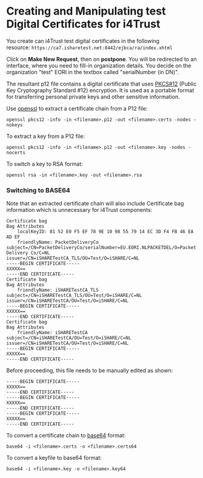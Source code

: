# Creating and Manipulating test Digital Certificates for i4Trust

You create can i4Trust test digital certificates in the following resource: `https://ca7.isharetest.net:8442/ejbca/ra/index.xhtml` 

Click on **Make New Request**, then on **postpone**. You will be redirected to an interface, where you need to fill-in organization details. 
You decide on the organization "test" EORI in the textbox called "serialNumber (in DN)". 

The resultant p12 file contains a digital certificate that uses [PKCS#12](https://en.wikipedia.org/wiki/PKCS_12) 
(Public Key Cryptography Standard #12) encryption. It is used as a portable format for transferring personal private keys and 
other sensitive information.


Use [openssl](https://en.wikipedia.org/wiki/OpenSSL) to extract a certificate chain from a P12 file:

```console
openssl pkcs12 -info -in <filename>.p12 -out <filename>.certs -nodes -nokeys
```

To extract a key from a P12 file:

```console
openssl pkcs12 -info -in <filename>.p12 -out <filename>.key -nodes -nocerts
```

To switch a key to RSA format:

```console
openssl rsa -in <filename>.key -out <filename>.rsa
```

###  Switching to BASE64

Note that an extracted certificate chain will also include Certificate bag information which is unnecessary 
for i4Trust components:

```text
Certificate bag
Bag Attributes
    localKeyID: 81 52 E0 F5 EF 78 9E 10 98 55 79 14 EC 3D F4 FB 46 EA AD EF 
    friendlyName: PacketDeliveryCo
subject=/CN=PacketDeliveryCo/serialNumber=EU.EORI.NLPACKETDEL/O=Packet Delivery Co/C=NL
issuer=/CN=iSHARETestCA_TLS/OU=Test/O=iSHARE/C=NL
-----BEGIN CERTIFICATE-----
XXXXX==
-----END CERTIFICATE-----
Certificate bag
Bag Attributes
    friendlyName: iSHARETestCA_TLS
subject=/CN=iSHARETestCA_TLS/OU=Test/O=iSHARE/C=NL
issuer=/CN=iSHARETestCA/OU=Test/O=iSHARE/C=NL
-----BEGIN CERTIFICATE-----
XXXXX==
-----END CERTIFICATE-----
Certificate bag
Bag Attributes
    friendlyName: iSHARETestCA
subject=/CN=iSHARETestCA/OU=Test/O=iSHARE/C=NL
issuer=/CN=iSHARETestCA/OU=Test/O=iSHARE/C=NL
-----BEGIN CERTIFICATE-----
XXXXX==
-----END CERTIFICATE-----
```

Before proceeding, this file needs to be manually edited as shown:

```text
-----BEGIN CERTIFICATE-----
XXXXX==
-----END CERTIFICATE-----
-----BEGIN CERTIFICATE-----
XXXXX==
-----END CERTIFICATE-----
-----BEGIN CERTIFICATE-----
XXXXX==
-----END CERTIFICATE-----
```


To convert a certificate chain to [base64](https://en.wikipedia.org/wiki/Base64) format: 

```console
base64 -i <filename>.certs -o <filename>.certs64
```

To convert a keyfile to base64 format: 

```console
base64 -i <filename>.key -o <filename>.key64
```
